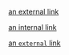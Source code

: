 [an external link](https://wikipedia.com)

[an internal link](/forums)

[an `external` link](https://wikipedia.com)
